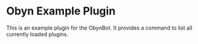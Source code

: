 # Obyn Example Plugin

This is an example plugin for the ObynBot. It provides a command to list all currently loaded plugins.